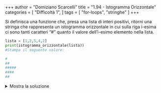 +++
author = "Domiziano Scarcelli"
title = "1.94 - Istogramma Orizzontale"
categories = [
    "Difficoltà 1",
]
tags = [
    "for-loops",
    "stringhe"
]
+++

Si definisca una funzione che, presa una lista di interi positivi, ritorni una stringa che rappresenta un istogramma orizzontale in cui sulla riga i-esima ci sono tanti caratteri “#” quanto il valore dell’i-esimo elemento nella lista.

```python
lista = [1,2,5,4,2]
print(istogramma_orizzontale(lista))
#Stampa il seguente valore:

#
##
#####
####
##
```

<details>
<summary>Mostra la soluzione</summary>

```python
def istogramma_orizzontale(lista):
    risultato = ""
    for elemento in lista:
        risultato += "#" * elemento + "\n"
    return risultato
```

</details>

